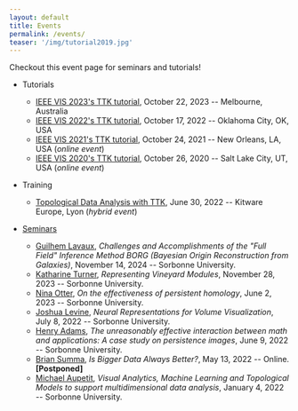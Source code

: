 ```yaml
---
layout: default
title: Events
permalink: /events/
teaser: '/img/tutorial2019.jpg'
---
```


Checkout this event page for seminars and tutorials!


- Tutorials
  - [IEEE VIS 2023's TTK tutorial](https://topology-tool-kit.github.io/ieeeVis2023Tutorial.html), October 22, 2023 -- Melbourne, Australia 
  - [IEEE VIS 2022's TTK tutorial](https://topology-tool-kit.github.io/ieeeVis2022Tutorial.html), October 17, 2022 -- Oklahoma City, OK, USA 
  - [IEEE VIS 2021's TTK tutorial](https://topology-tool-kit.github.io/ieeeVis2021Tutorial.html), October 24, 2021 -- New Orleans, LA, USA (*online event*)
  - [IEEE VIS 2020's TTK tutorial](https://topology-tool-kit.github.io/ieeeVis2020Tutorial.html), October 26, 2020 -- Salt Lake City, UT, USA (*online event*)

- Training 
  - [Topological Data Analysis with TTK](https://www.kitware.eu/topological-data-analysis-with-ttk-training/), June 30, 2022 -- Kitware Europe, Lyon (*hybrid event*)
  
- <a href='../seminars/index.html'>Seminars</a>
  - <a href='../seminars/index.html#lavaux24'>Guilhem Lavaux</a>,
  *Challenges and Accomplishments of the "Full Field" Inference 
Method BORG (Bayesian Origin Reconstruction from Galaxies)*, November 14, 2024 -- Sorbonne University.
  - <a href='../seminars/index.html#turner23'>Katharine Turner</a>,
  *Representing Vineyard Modules*, November 28, 2023 -- Sorbonne University.
  - <a href='../seminars/index.html#otter23'>Nina Otter</a>,
  *On the effectiveness of persistent homology*, June 2, 2023 -- Sorbonne University.
  - <a href='../seminars/index.html#levine22'>Joshua Levine</a>,
  *Neural Representations for Volume Visualization*, July 8, 2022 -- Sorbonne University.
  - <a href='../seminars/index.html#adams22'>Henry Adams</a>,
  *The unreasonably effective interaction between math and
applications: A case study on persistence images*, June 9, 2022 -- Sorbonne University.
  - <a href='../seminars/index.html#summa22'>Brian Summa</a>,
  *Is Bigger Data Always Better?*, May 13, 2022 -- Online. <b>[Postponed]</b>
  - <a href='../seminars/index.html#aupetit22'>Michael Aupetit</a>,
  *Visual Analytics, Machine Learning and Topological Models to support 
multidimensional data analysis*, January 4, 2022 -- Sorbonne University.
<!-- - Training -->

